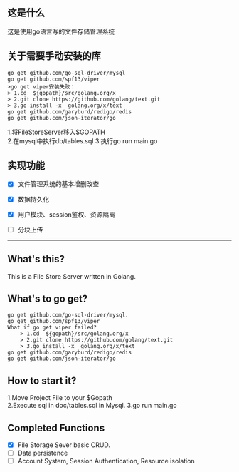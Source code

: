 ## 这是什么
这是使用go语言写的文件存储管理系统
## 关于需要手动安装的库
    go get github.com/go-sql-driver/mysql
    go get github.com/spf13/viper
    >go get viper安装失败：
    > 1.cd  ${gopath}/src/golang.org/x
    > 2.git clone https://github.com/golang/text.git
    > 3.go install -x  golang.org/x/text
    go get github.com/garyburd/redigo/redis
    go get github.com/json-iterator/go
1.将FileStoreServer移入$GOPATH<br>
2.在mysql中执行db/tables.sql
3.执行go run main.go

## 实现功能
- [x] 文件管理系统的基本增删改查
- [x] 数据持久化
- [x] 用户模块、session鉴权、资源隔离
- [ ] 分块上传


---
## What's this?
This is a File Store Server written in Golang.
## What's to go get?
    go get github.com/go-sql-driver/mysql.
    go get github.com/spf13/viper
    What if go get viper failed?
        > 1.cd  ${gopath}/src/golang.org/x
        > 2.git clone https://github.com/golang/text.git
        > 3.go install -x  golang.org/x/text
    go get github.com/garyburd/redigo/redis
    go get github.com/json-iterator/go
## How to start it?
1.Move Project File to your $Gopath<br>
2.Execute sql in doc/tables.sql in Mysql.
3.go run main.go

## Completed Functions
- [x] File Storage Sever basic CRUD.
- [ ] Data persistence
- [ ] Account System, Session Authentication, Resource isolation